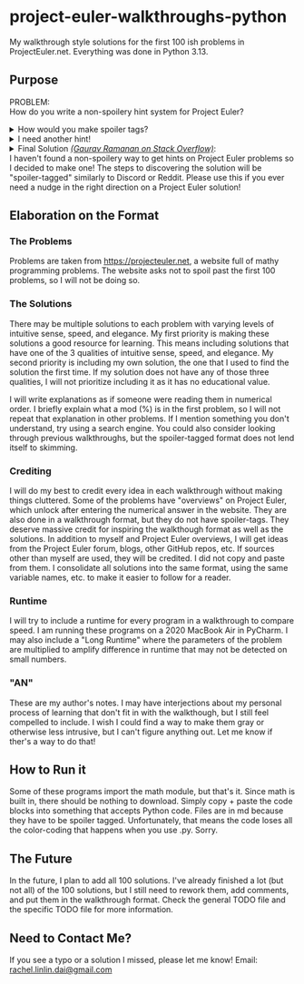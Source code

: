 # project-euler-walkthroughs-python
My walkthrough style solutions for the first 100 ish problems in ProjectEuler.net. Everything was done in Python 3.13.

## Purpose
PROBLEM: <br>
How do you write a non-spoilery hint system for Project Euler?
<details> 
  <summary>How would you make spoiler tags? </summary>
   Try html.
</details>
<details> 
  <summary>I need another hint! </summary>
   Use the < details > tag and the < summary > tag.
</details>
<details> 
  <summary>Final Solution <cite
      ><a href="https://stackoverflow.com/questions/32814161/how-to-make-spoiler-text-in-github-wiki-pages"
        >(Gaurav Ramanan on Stack Overflow)</a
      ></cite
    >:</summary>
   Edit this file and check the code.<br>
   Runtime: n/a<br>
   (AN: Thanks for reading this!)
</details>I haven't found a non-spoilery way to get hints on Project Euler problems so I decided to make one! The steps to discovering the solution will be "spoiler-tagged" similarly to Discord or Reddit. Please use this if you ever need a nudge in the right direction on a Project Euler solution!

## Elaboration on the Format
### The Problems
Problems are taken from https://projecteuler.net, a website full of mathy programming problems. The website asks not to spoil past the first 100 problems, so I will not be doing so. 

### The Solutions
There may be multiple solutions to each problem with varying levels of intuitive sense, speed, and elegance. My first priority is making these solutions a good resource for learning. This means including solutions that have one of the 3 qualities of intuitive sense, speed, and elegance. My second priority is including my own solution, the one that I used to find the solution the first time. If my solution does not have any of those three qualities, I will not prioritize including it as it has no educational value. 

I will write explanations as if someone were reading them in numerical order. I briefly explain what a mod (%) is in the first problem, so I will not repeat that explanation in other problems. If I mention something you don't understand, try using a search engine. You could also consider looking through previous walkthroughs, but the spoiler-tagged format does not lend itself to skimming.

### Crediting

I will do my best to credit every idea in each walkthrough without making things cluttered. Some of the problems have "overviews" on Project Euler, which unlock after entering the numerical answer in the website. They are also done in a walkthrough format, but they do not have spoiler-tags. They deserve massive credit for inspiring the walkthough format as well as the solutions. In addition to myself and Project Euler overviews, I will get ideas from the Project Euler forum, blogs, other GitHub repos, etc. If sources other than myself are used, they will be credited. I did not copy and paste from them. I consolidate all solutions into the same format, using the same variable names, etc. to make it easier to follow for a reader. 

### Runtime

I will try to include a runtime for every program in a walkthrough to compare speed. I am running these programs on a 2020 MacBook Air in PyCharm. I may also include a "Long Runtime" where the parameters of the problem are multiplied to amplify difference in runtime that may not be detected on small numbers. 

### "AN"

These are my author's notes. I may have interjections about my personal process of learning that don't fit in with the walkthough, but I still feel compelled to include. I wish I could find a way to make them gray or otherwise less intrusive, but I can't figure anything out. Let me know if ther's a way to do that!

## How to Run it

Some of these programs import the math module, but that's it. Since math is built in, there should be nothing to download. Simply copy + paste the code blocks into something that accepts Python code. Files are in md because they have to be spoiler tagged. Unfortunately, that means the code loses all the color-coding that happens when you use .py. Sorry.

## The Future

In the future, I plan to add all 100 solutions. I've already finished a lot (but not all) of the 100 solutions, but I still need to rework them, add comments, and put them in the walkthrough format. Check the general TODO file and the specific TODO file for more information. 

## Need to Contact Me?

If you see a typo or a solution I missed, please let me know! Email: rachel.linlin.dai@gmail.com
